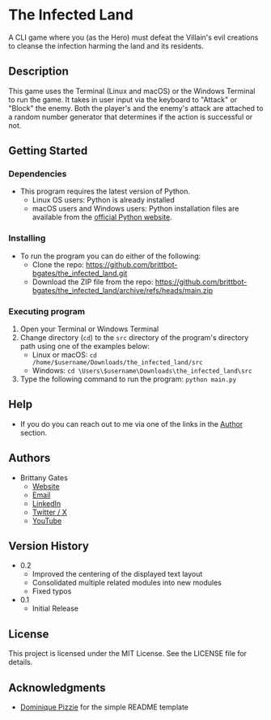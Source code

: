 # The Infected Land

A CLI game where you (as the Hero) must defeat the Villain's evil creations to cleanse the infection harming the land
and its residents.

## Description

This game uses the Terminal (Linux and macOS) or the Windows Terminal to run the game. It takes in user input via the
keyboard to "Attack" or "Block" the enemy. Both the player's and the enemy's attack are attached to a random number
generator that determines if the action is successful or not.

## Getting Started

### Dependencies

* This program requires the latest version of Python.
    * Linux OS users: Python is already installed
    * macOS users and Windows users: Python installation files are available from
      the [official Python website](https://www.python.org/downloads/release/python-3130/).

### Installing

* To run the program you can do either of the following:
    * Clone the repo: https://github.com/brittbot-bgates/the_infected_land.git
    * Download the ZIP file from the
      repo: https://github.com/brittbot-bgates/the_infected_land/archive/refs/heads/main.zip

### Executing program

1. Open your Terminal or Windows Terminal
2. Change directory (`cd`) to the `src` directory of the program's directory path using one of the examples below:
    - Linux or macOS: `cd /home/$username/Downloads/the_infected_land/src`
    - Windows: `cd \Users\$username\Downloads\the_infected_land\src`
3. Type the following command to run the program: `python main.py`

## Help

* If you do you can reach out to me via one of the links in the [Author](#authors) section.

## Authors

* Brittany Gates
    * [Website](https://brittbot.com)
    * [Email](mailto:support@brittbot.com)
    * [LinkedIn](https://www.linkedin.com/in/brittanycgates/)
    * [Twitter / X](https://x.com/brittany__gates)
    * [YouTube](https://www.youtube.com/c/BrittanyGates)

## Version History

* 0.2
    * Improved the centering of the displayed text layout
    * Consolidated multiple related modules into new modules
    * Fixed typos
* 0.1
    * Initial Release

## License

This project is licensed under the MIT License. See the LICENSE file for details.

## Acknowledgments

* [Dominique Pizzie](https://gist.github.com/DomPizzie) for the simple README template